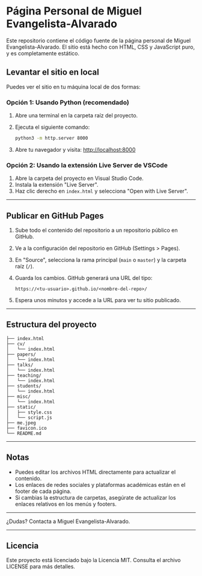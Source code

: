 # Página Personal de Miguel Evangelista-Alvarado

Este repositorio contiene el código fuente de la página personal de Miguel Evangelista-Alvarado. El sitio está hecho con HTML, CSS y JavaScript puro, y es completamente estático.

## Levantar el sitio en local

Puedes ver el sitio en tu máquina local de dos formas:

### Opción 1: Usando Python (recomendado)

1. Abre una terminal en la carpeta raíz del proyecto.
2. Ejecuta el siguiente comando:
   
   ```sh
   python3 -m http.server 8000
   ```
3. Abre tu navegador y visita: [http://localhost:8000](http://localhost:8000)

### Opción 2: Usando la extensión Live Server de VSCode

1. Abre la carpeta del proyecto en Visual Studio Code.
2. Instala la extensión "Live Server".
3. Haz clic derecho en `index.html` y selecciona "Open with Live Server".

---

## Publicar en GitHub Pages

1. Sube todo el contenido del repositorio a un repositorio público en GitHub.
2. Ve a la configuración del repositorio en GitHub (Settings > Pages).
3. En "Source", selecciona la rama principal (`main` o `master`) y la carpeta raíz (`/`).
4. Guarda los cambios. GitHub generará una URL del tipo:
   
   `https://<tu-usuario>.github.io/<nombre-del-repo>/`

5. Espera unos minutos y accede a la URL para ver tu sitio publicado.

---

## Estructura del proyecto

```
├── index.html
├── cv/
│   └── index.html
├── papers/
│   └── index.html
├── talks/
│   └── index.html
├── teaching/
│   └── index.html
├── students/
│   └── index.html
├── misc/
│   └── index.html
├── static/
│   ├── style.css
│   └── script.js
├── me.jpeg
├── favicon.ico
└── README.md
```

---

## Notas
- Puedes editar los archivos HTML directamente para actualizar el contenido.
- Los enlaces de redes sociales y plataformas académicas están en el footer de cada página.
- Si cambias la estructura de carpetas, asegúrate de actualizar los enlaces relativos en los menús y footers.

---

¿Dudas? Contacta a Miguel Evangelista-Alvarado. 

---

## Licencia

Este proyecto está licenciado bajo la Licencia MIT. Consulta el archivo LICENSE para más detalles. 